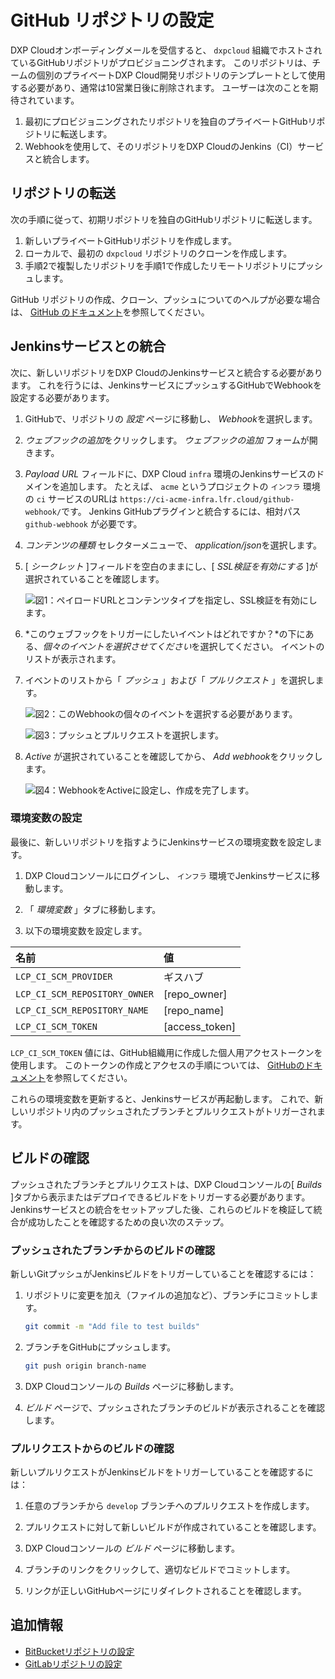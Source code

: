 # GitHub リポジトリの設定

DXP Cloudオンボーディングメールを受信すると、 `dxpcloud` 組織でホストされているGitHubリポジトリがプロビジョニングされます。 このリポジトリは、チームの個別のプライベートDXP Cloud開発リポジトリのテンプレートとして使用する必要があり、通常は10営業日後に削除されます。 ユーザーは次のことを期待されています。

1.  最初にプロビジョニングされたリポジトリを独自のプライベートGitHubリポジトリに転送します。
2.  Webhookを使用して、そのリポジトリをDXP CloudのJenkins（CI）サービスと統合します。

## リポジトリの転送

次の手順に従って、初期リポジトリを独自のGitHubリポジトリに転送します。

1.  新しいプライベートGitHubリポジトリを作成します。
2.  ローカルで、最初の `dxpcloud` リポジトリのクローンを作成します。
3.  手順2で複製したリポジトリを手順1で作成したリモートリポジトリにプッシュします。

GitHub リポジトリの作成、クローン、プッシュについてのヘルプが必要な場合は、 [GitHub のドキュメント](https://help.github.com)を参照してください。

## Jenkinsサービスとの統合

次に、新しいリポジトリをDXP CloudのJenkinsサービスと統合する必要があります。 これを行うには、JenkinsサービスにプッシュするGitHubでWebhookを設定する必要があります。

1.  GitHubで、リポジトリの *設定* ページに移動し、 *Webhook*を選択します。

2.  *ウェブフックの追加*をクリックします。  *ウェブフックの追加* フォームが開きます。

3.  *Payload URL* フィールドに、DXP Cloud `infra` 環境のJenkinsサービスのドメインを追加します。 たとえば、 `acme` というプロジェクトの `インフラ` 環境の `ci` サービスのURLは `https://ci-acme-infra.lfr.cloud/github-webhook/`です。 Jenkins GitHubプラグインと統合するには、相対パス `github-webhook` が必要です。

4.  *コンテンツの種類* セレクターメニューで、 *application/json*を選択します。

5.  [ *シークレット* ]フィールドを空白のままにし、[ *SSL検証を有効にする* ]が選択されていることを確認します。

    ![図1：ペイロードURLとコンテンツタイプを指定し、SSL検証を有効にします。](./configuring-your-github-repository/images/01.png)

6.  *このウェブフックをトリガーにしたいイベントはどれですか？*の下にある、*個々のイベントを選択させてください*を選択してください。 イベントのリストが表示されます。

7.  イベントのリストから「 *プッシュ* 」および「 *プルリクエスト* 」を選択します。

    ![図2：このWebhookの個々のイベントを選択する必要があります。](./configuring-your-github-repository/images/02.png)

    ![図3：プッシュとプルリクエストを選択します。](./configuring-your-github-repository/images/03.png)

8.  *Active* が選択されていることを確認してから、 *Add webhook*をクリックします。

    ![図4：WebhookをActiveに設定し、作成を完了します。](./configuring-your-github-repository/images/04.png)

### 環境変数の設定

最後に、新しいリポジトリを指すようにJenkinsサービスの環境変数を設定します。

1.  DXP Cloudコンソールにログインし、 `インフラ` 環境でJenkinsサービスに移動します。

2.  「 *環境変数* 」タブに移動します。

3.  以下の環境変数を設定します。

| 名前                            | 値                     |
| :--- | :--- |
| `LCP_CI_SCM_PROVIDER`         | ギスハブ                  |
| `LCP_CI_SCM_REPOSITORY_OWNER` | \[repo\_owner\]   |
| `LCP_CI_SCM_REPOSITORY_NAME`  | \[repo\_name\]    |
| `LCP_CI_SCM_TOKEN`            | \[access\_token\] |

`LCP_CI_SCM_TOKEN` 値には、GitHub組織用に作成した個人用アクセストークンを使用します。 このトークンの作成とアクセスの手順については、 [GitHubのドキュメント](https://help.github.com/articles/creating-a-personal-access-token-for-the-command-line)を参照してください。

これらの環境変数を更新すると、Jenkinsサービスが再起動します。 これで、新しいリポジトリ内のプッシュされたブランチとプルリクエストがトリガーされます。

## ビルドの確認

プッシュされたブランチとプルリクエストは、DXP Cloudコンソールの[ *Builds* ]タブから表示またはデプロイできるビルドをトリガーする必要があります。 Jenkinsサービスとの統合をセットアップした後、これらのビルドを検証して統合が成功したことを確認するための良い次のステップ。

### プッシュされたブランチからのビルドの確認

新しいGitプッシュがJenkinsビルドをトリガーしていることを確認するには：

1.  リポジトリに変更を加え（ファイルの追加など）、ブランチにコミットします。

    ``` bash
    git commit -m "Add file to test builds"
    ```

2.  ブランチをGitHubにプッシュします。

    ``` bash
    git push origin branch-name
    ```

3.  DXP Cloudコンソールの *Builds* ページに移動します。

4.  *ビルド* ページで、プッシュされたブランチのビルドが表示されることを確認します。

### プルリクエストからのビルドの確認

新しいプルリクエストがJenkinsビルドをトリガーしていることを確認するには：

1.  任意のブランチから `develop` ブランチへのプルリクエストを作成します。

2.  プルリクエストに対して新しいビルドが作成されていることを確認します。

3.  DXP Cloudコンソールの *ビルド* ページに移動します。

4.  ブランチのリンクをクリックして、適切なビルドでコミットします。

5.  リンクが正しいGitHubページにリダイレクトされることを確認します。

## 追加情報

  - [BitBucketリポジトリの設定](./configuring-your-bitbucket-repository.md)
  - [GitLabリポジトリの設定](./configuring-your-gitlab-repository.md)
